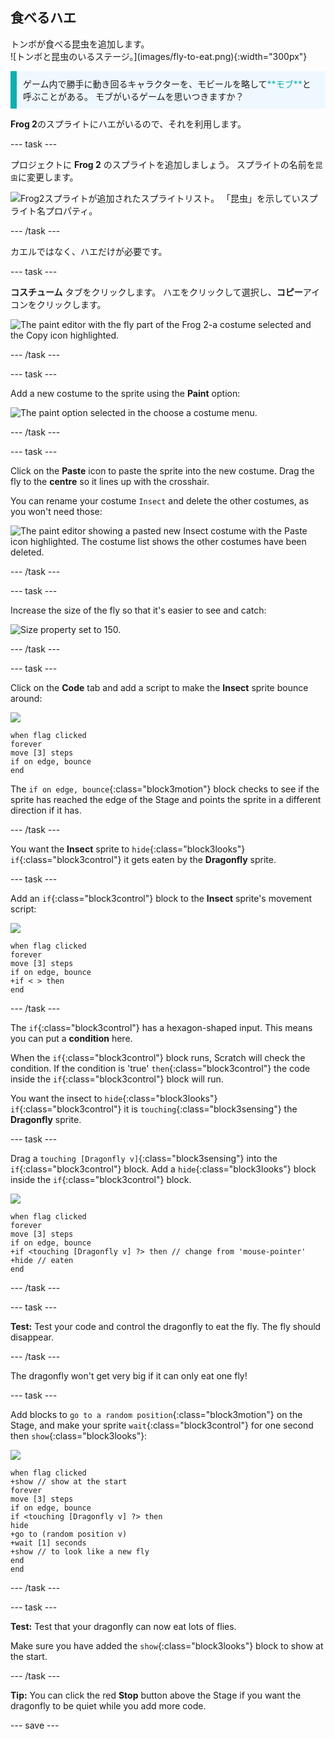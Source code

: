 ## 食べるハエ

<div style="display: flex; flex-wrap: wrap">
<div style="flex-basis: 200px; flex-grow: 1; margin-right: 15px;">
トンボが食べる昆虫を追加します。 
</div>
<div>
![トンボと昆虫のいるステージ。](images/fly-to-eat.png){:width="300px"}
</div>
</div>

<p style="border-left: solid; border-width:10px; border-color: #0faeb0; background-color: aliceblue; padding: 10px;">
ゲーム内で勝手に動き回るキャラクターを、モビールを略して<span style="color: #0faeb0">**モブ**</span>と呼ぶことがある。 モブがいるゲームを思いつきますか？</p>

**Frog 2**のスプライトにハエがいるので、それを利用します。

--- task ---

プロジェクトに **Frog 2** のスプライトを追加しましょう。 スプライトの名前を`昆虫`に変更します。

![Frog2スプライトが追加されたスプライトリスト。 「昆虫」を示していスプライト名プロパティ。](images/fly-sprite.png)


--- /task ---

カエルではなく、ハエだけが必要です。

--- task ---

**コスチューム** タブをクリックします。 ハエをクリックして選択し、**コピー**アイコンをクリックします。

![The paint editor with the fly part of the Frog 2-a costume selected and the Copy icon highlighted.](images/copy-fly.png)

--- /task ---

--- task ---

Add a new costume to the sprite using the **Paint** option:

![The paint option selected in the choose a costume menu.](images/paint-sprite.png)

--- /task ---

--- task ---

Click on the **Paste** icon to paste the sprite into the new costume. Drag the fly to the **centre** so it lines up with the crosshair.

You can rename your costume `Insect` and delete the other costumes, as you won't need those:

![The paint editor showing a pasted new Insect costume with the Paste icon highlighted. The costume list shows the other costumes have been deleted.](images/fly-costume.png)

--- /task ---

--- task ---

Increase the size of the fly so that it's easier to see and catch:

![Size property set to 150.](images/fly-size.png)

--- /task ---

--- task ---

Click on the **Code** tab and add a script to make the **Insect** sprite bounce around:

![](images/fly-icon.png)

```blocks3
when flag clicked
forever
move [3] steps
if on edge, bounce
end
```

The `if on edge, bounce`{:class="block3motion"} block checks to see if the sprite has reached the edge of the Stage and points the sprite in a different direction if it has.

--- /task ---

You want the **Insect** sprite to `hide`{:class="block3looks"} `if`{:class="block3control"} it gets eaten by the **Dragonfly** sprite.

--- task ---

Add an `if`{:class="block3control"} block to the **Insect** sprite's movement script:

![](images/fly-icon.png)

```blocks3
when flag clicked
forever
move [3] steps
if on edge, bounce
+if < > then 
end
```
--- /task ---

The `if`{:class="block3control"} has a hexagon-shaped input. This means you can put a **condition** here.

When the `if`{:class="block3control"} block runs, Scratch will check the condition. If the condition is 'true' `then`{:class="block3control"} the code inside the `if`{:class="block3control"} block will run.

You want the insect to `hide`{:class="block3looks"} `if`{:class="block3control"} it is `touching`{:class="block3sensing"} the **Dragonfly** sprite.

--- task ---

Drag a `touching [Dragonfly v]`{:class="block3sensing"} into the `if`{:class="block3control"} block. Add a `hide`{:class="block3looks"} block inside the `if`{:class="block3control"} block.

![](images/fly-icon.png)

```blocks3
when flag clicked
forever
move [3] steps
if on edge, bounce
+if <touching [Dragonfly v] ?> then // change from 'mouse-pointer'
+hide // eaten
end
```

--- /task ---

--- task ---

**Test:** Test your code and control the dragonfly to eat the fly. The fly should disappear.

--- /task ---

The dragonfly won't get very big if it can only eat one fly!

--- task ---

Add blocks to `go to a random position`{:class="block3motion"} on the Stage, and make your sprite `wait`{:class="block3control"} for one second then `show`{:class="block3looks"}:

![](images/fly-icon.png)

```blocks3
when flag clicked
+show // show at the start
forever
move [3] steps
if on edge, bounce
if <touching [Dragonfly v] ?> then
hide
+go to (random position v)
+wait [1] seconds
+show // to look like a new fly
end
end
```

--- /task ---

--- task ---

**Test:** Test that your dragonfly can now eat lots of flies.

Make sure you have added the `show`{:class="block3looks"} block to show at the start.

--- /task ---

**Tip:** You can click the red **Stop** button above the Stage if you want the dragonfly to be quiet while you add more code.

--- save ---
